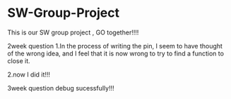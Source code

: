 # SW-Group-Project
This is our SW group project , GO together!!!!

2week question
1.In the process of writing the pin, I seem to have thought of the wrong idea, and I feel that it is now wrong to try to find a function to close it.

2.now I did it!!!


3week question
debug sucessfully!!!

